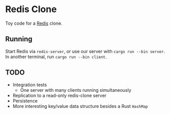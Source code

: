 # Redis Clone

Toy code for a [Redis](https://redis.io) clone.

## Running

Start Redis via `redis-server`, or use our server with `cargo run --bin server`.
In another terminal, run `cargo run --bin client`.

## TODO

- Integration tests
  - One server with many clients running simultaneously
- Replication to a read-only redis-clone server
- Persistence
- More interesting key/value data structure besides a Rust `HashMap`
